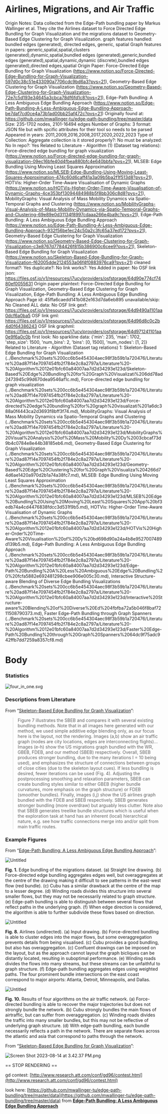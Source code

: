 # Airlines, Migrations, and Air Traffic

Origin Notes: Data collected from the Edge-Path bundling paper by Markus Wallinger et al. They cite the Airlines dataset to Force Directed Edge Bundling for Graph Visualization and the migrations dataset to Geometry-Based Edge Clustering for Graph Visualization.
graph features handled: bundled edges (generated), directed edges, generic, spatial
Graph features in papers: generic,spatial,spatial,clusters (generated),dynamic,spatial,bundled edges (generated),generic,bundled edges (generated),spatial,dynamic,dynamic (discrete),bundled edges (generated),directed edges,spatial
Origin Paper: Force-Directed Edge Bundling for Graph Visualization (https://www.notion.so/Force-Directed-Edge-Bundling-for-Graph-Visualization-597d0c38c51e433090a7706cdc9bd6a3?pvs=21), Geometry-Based Edge Clustering for Graph Visualization (https://www.notion.so/Geometry-Based-Edge-Clustering-for-Graph-Visualization-72e7c5d193e34645a3cbca78df6fd1c8?pvs=21), Edge-Path Bundling: A Less Ambiguous Edge Bundling Approach (https://www.notion.so/Edge-Path-Bundling-A-Less-Ambiguous-Edge-Bundling-Approach-be7daf7cd0ce4a73b1ad00bb25af472c?pvs=21)
Originally found at: https://github.com/mwallinger-tu/edge-path-bundling/tree/master/data
Size: 235-1702 nodes, 2101-16494 edges
Number of Graphs: 3
format: JSON file but with spcific attributes for their tool so needs to be parsed
Appeared in years: 2011,2009,2016,2008,2017,2020,2022,2023
Type of Collection: Aggregate collection
is it stored properly?: No
must be analyzed: No
In repo?: Yes
Related to Literature - Algorithm (1) (Dataset tag relations): Force-directed edge bundling for graph visualization (https://www.notion.so/Force-directed-edge-bundling-for-graph-visualization-09ec16bfe40d4fbea880bfc4e640bbfa?pvs=21), MLSEB: Edge Bundling Using Moving Least
Squares Approximation (https://www.notion.so/MLSEB-Edge-Bundling-Using-Moving-Least-Squares-Approximation-474c60d6caff41a3a09b5ba2f1f513d8?pvs=21), HOTVis: Higher-Order Time-Aware
Visualisation of Dynamic Graphs (https://www.notion.so/HOTVis-Higher-Order-Time-Aware-Visualisation-of-Dynamic-Graphs-4ce353bf13094484988b5f8bb306c8d8?pvs=21), MobilityGraphs: Visual Analysis of Mass Mobility Dynamics via Spatio-Temporal Graphs and Clustering (https://www.notion.so/MobilityGraphs-Visual-Analysis-of-Mass-Mobility-Dynamics-via-Spatio-Temporal-Graphs-and-Clustering-69e89e0d31134f8997cdaaa266e4ba9c?pvs=21), Edge-Path Bundling: A Less Ambiguous Edge Bundling Approach (https://www.notion.so/Edge-Path-Bundling-A-Less-Ambiguous-Edge-Bundling-Approach-932f56be1ec24c50a2c3fc65a37ed172?pvs=21), Geometry-Based Edge Clustering for Graph Visualization (https://www.notion.so/Geometry-Based-Edge-Clustering-for-Graph-Visualization-c3e8767d7784426f815b386900c6cee9?pvs=21), Skeleton-Based Edge Bundling for Graph Visualization (https://www.notion.so/Skeleton-Based-Edge-Bundling-for-Graph-Visualization-f62005dde2124553a06f4f0883976ca9?pvs=21)
cleaned format?: Yes
duplicate?: No
link works?: Yes
Added in paper: No
OSF link json: https://files.osf.io/v1/resources/j7ucv/providers/osfstorage/64d90e774cf7480ef0055631
Origin paper plaintext: Force-Directed Edge Bundling for Graph Visualization, Geometry-Based Edge Clustering for Graph Visualization, Edge-Path Bundling: A Less Ambiguous Edge Bundling Approach
Page id: 45ffa6caedd141b082e163d7da6eb895
unavailable/skip: No
Cleaned ALL data: No
OSF link gexf: https://files.osf.io/v1/resources/j7ucv/providers/osfstorage/64d9490a1101aa0dcf6a0ba5
OSF link gml: https://files.osf.io/v1/resources/j7ucv/providers/osfstorage/64d96d8c0c2b4d0f64386243
OSF link graphml: https://files.osf.io/v1/resources/j7ucv/providers/osfstorage/64d971241101aa0e9f6a0c0b
first look: No
sparkline data: {'min': 235, 'max': 1702, 'step_size': 1500, 'num_bins': 2, 'bins': [0, 1500], 'num_nodes': [1, 2]}
Related to Literature - Algorithm (Dataset tag relations) 1: Skeleton-Based Edge Bundling for Graph Visualization (../Benchmark%20sets%200cc6b5e454304aec98f3b59b1a720476/Literature%20ad87f14e7097454fb2f784e2c8a2797a/Literature%20-%20Algorithm%2012e01bfc60a84007aa7d2d34293e123d/Skeleton-Based%20Edge%20Bundling%20for%20Graph%20Visualizati%206dd78ad2473945c99d670dea9546af1c.md), Force-directed edge bundling for graph visualization (../Benchmark%20sets%200cc6b5e454304aec98f3b59b1a720476/Literature%20ad87f14e7097454fb2f784e2c8a2797a/Literature%20-%20Algorithm%2012e01bfc60a84007aa7d2d34293e123d/Force-directed%20edge%20bundling%20for%20graph%20visualizati%201a6dc388a0f4443ca2d3693f8bff3f74.md), MobilityGraphs: Visual Analysis of Mass Mobility Dynamics via Spatio-Temporal Graphs and Clustering (../Benchmark%20sets%200cc6b5e454304aec98f3b59b1a720476/Literature%20ad87f14e7097454fb2f784e2c8a2797a/Literature%20-%20Algorithm%2012e01bfc60a84007aa7d2d34293e123d/MobilityGraphs%20Visual%20Analysis%20of%20Mass%20Mobility%20Dy%2003cbcaf73d9b4c0784e8e44b38185eb6.md), Geometry-Based Edge Clustering for Graph Visualization (../Benchmark%20sets%200cc6b5e454304aec98f3b59b1a720476/Literature%20ad87f14e7097454fb2f784e2c8a2797a/Literature%20-%20Algorithm%2012e01bfc60a84007aa7d2d34293e123d/Geometry-Based%20Edge%20Clustering%20for%20Graph%20Visualiza%204266d74d6ae1420a970d2b1a74a38fc7.md), MLSEB: Edge Bundling Using Moving Least
Squares Approximation (../Benchmark%20sets%200cc6b5e454304aec98f3b59b1a720476/Literature%20ad87f14e7097454fb2f784e2c8a2797a/Literature%20-%20Algorithm%2012e01bfc60a84007aa7d2d34293e123d/MLSEB%20Edge%20Bundling%20Using%20Moving%20Least%20Squares%20App%20bf3edb74a4cd4476838fdcc3d531f9b5.md), HOTVis: Higher-Order Time-Aware
Visualisation of Dynamic Graphs (../Benchmark%20sets%200cc6b5e454304aec98f3b59b1a720476/Literature%20ad87f14e7097454fb2f784e2c8a2797a/Literature%20-%20Algorithm%2012e01bfc60a84007aa7d2d34293e123d/HOTVis%20Higher-Order%20Time-Aware%20Visualisation%20of%20Dy%20bd698d90a24a4b8e9527007489d139b5.md), Edge-Path Bundling: A Less Ambiguous Edge Bundling Approach (../Benchmark%20sets%200cc6b5e454304aec98f3b59b1a720476/Literature%20ad87f14e7097454fb2f784e2c8a2797a/Literature%20-%20Algorithm%2012e01bfc60a84007aa7d2d34293e123d/Edge-Path%20Bundling%20A%20Less%20Ambiguous%20Edge%20Bundling%20%20fcfa5882e692481298cbee906e005c30.md), Interactive Structure-aware Blending of Diverse Edge Bundling Visualizations (../Benchmark%20sets%200cc6b5e454304aec98f3b59b1a720476/Literature%20ad87f14e7097454fb2f784e2c8a2797a/Literature%20-%20Algorithm%2012e01bfc60a84007aa7d2d34293e123d/Interactive%20Structure-aware%20Blending%20of%20Diverse%20Ed%204fbfba72a5b046f8baf7211508790373.md), Faster Edge-Path Bundling through Graph Spanners (../Benchmark%20sets%200cc6b5e454304aec98f3b59b1a720476/Literature%20ad87f14e7097454fb2f784e2c8a2797a/Literature%20-%20Algorithm%2012e01bfc60a84007aa7d2d34293e123d/Faster%20Edge-Path%20Bundling%20through%20Graph%20Spanners%2064dc9f75adc942ffb7dd7259a8357cf8.md)

# Body

### Statistics

![four_in_one.svg](Airlines,%20Migrations,%20and%20Air%20Traffic%2045ffa6caedd141b082e163d7da6eb895/four_in_one.svg)

### Descriptions from Literature

From “[Skeleton-Based Edge Bundling for Graph Visualization](https://doi.org/10.1109/TVCG.2011.233)”:

> Figure 7 illustrates the SBEB and compares it with several existing bundling methods. Note that in all images here generated with our method, we used simple additive edge blending only, as our focus here is the layout, not the rendering. Images (a,b) show an air traffic graph (nodes are city locations, edges are interconnecting flights)… Images (e-h) show the US migrations graph bundled with the WR, GBEB, FDEB, and our method (SBEB) respectively. Overall, SBEB produces stronger bundling, due to the many iterations I = 10 being used), and emphasizes the structure of connections between groups of close cities (due to the skeleton layout cues). If less bundling is desired, fewer iterations can be used (Fig. 4). Adjusting the postprocessing smoothing and relaxation parameters, SBEB can create bundling styles similar to either GBEB (higher bundle curvatures, more emphasis on the graph structure) or FDEB (smoother bundles). Finally, images (i,j) show the US airlines graph bundled with the FDEB and SBEB respectively. SBEB generates stronger bundling (more overdraw) but arguably less clutter. Note also that SBEB generates treelike bundle structures which is useful when the exploration task at hand has an inherent (local) hierarchical nature, e.g. see how traffic connections merge into and/or split from main traffic routes.
> 

### Example Figures

From “[Edge-Path Bundling: A Less Ambiguous Edge Bundling Approach](https://ieeexplore.ieee.org/document/9552919)”:

![Untitled](Airlines,%20Migrations,%20and%20Air%20Traffic%2045ffa6caedd141b082e163d7da6eb895/Untitled.png)

**Fig. 1.** Edge bundling of the migrations dataset. (a) Straight line drawing. (b) Force-directed edge bundling aggregates edges well, but overaggregates at the centre of the drawing making it difficult to see patterns in the east-west flow (red bundle). (c) Cubu has a similar drawback at the centre of the map to a lesser degree. (d) Winding roads divides this structure into several smaller flows, but they may not be necessarily related to graph structure. (e) Edge-path bundling is able to distinguish between several flows that reflect paths in the underlying graph. (f) When edge direction is considered, the algorithm is able to further subdivide these flows based on direction. 

![Untitled](Airlines,%20Migrations,%20and%20Air%20Traffic%2045ffa6caedd141b082e163d7da6eb895/Untitled%201.png)

**Fig. 8.** Airlines (undirected). (a) Input drawing. (b) Force-directed bundling is able to cluster edges into the major flows, but some overaggregation prevents details from being visualised. (c) Cubu provides a good bundling, but also has overaggregation. (c) Confluent drawings can be imposed on the layout, but as the approach cannot layout the graph bicliques can be distantly located, resulting in suboptimal performance. (e) Winding roads divides the flows into many streams, but these streams can be unfaithful to graph structure. (f) Edge-path bundling aggregates edges using weighted paths. The four prominent bundle intersections on the east coast correspond to major airports: Atlanta, Detroit, Minneapolis, and Dallas.

![Untitled](Airlines,%20Migrations,%20and%20Air%20Traffic%2045ffa6caedd141b082e163d7da6eb895/Untitled%202.png)

**Fig. 10.** Results of four algorithms on the air traffic network. (a) Force-directed bundling is able to recover the major trajectories but does not strongly bundle the network. (b) Cubu strongly bundles the main flows of airtraffic, but can suffer from overaggregation. (c) Winding roads divides the traffic into many smaller bundles, but this may not be reflective of underlying graph structure. (d) With edge-path bundling, each bundle necessarily reflects a path in the network. There are separate flows across the atlantic and asia that correspond to paths through the network.

From “[Skeleton-Based Edge Bundling for Graph Visualization](https://doi.org/10.1109/TVCG.2011.233)”:

![Screen Shot 2023-08-14 at 3.42.37 PM.png](Airlines,%20Migrations,%20and%20Air%20Traffic%2045ffa6caedd141b082e163d7da6eb895/Screen_Shot_2023-08-14_at_3.42.37_PM.png)

== STOP RENDERING ==

gd contest: [http://www.research.att.com/conf/gd96/contest.html](http://www.research.att.com/conf/gd96/contest.html)

look here: [https://github.com/mwallinger-tu/edge-path-bundling/tree/master/data](https://github.com/mwallinger-tu/edge-path-bundling/tree/master/data) from [**Edge-Path Bundling: A Less Ambiguous Edge Bundling Approach**](../Benchmark%20sets%200cc6b5e454304aec98f3b59b1a720476/Literature%20ad87f14e7097454fb2f784e2c8a2797a/Literature%20-%20Algorithm%2012e01bfc60a84007aa7d2d34293e123d/Edge-Path%20Bundling%20A%20Less%20Ambiguous%20Edge%20Bundling%20%20fcfa5882e692481298cbee906e005c30.md)